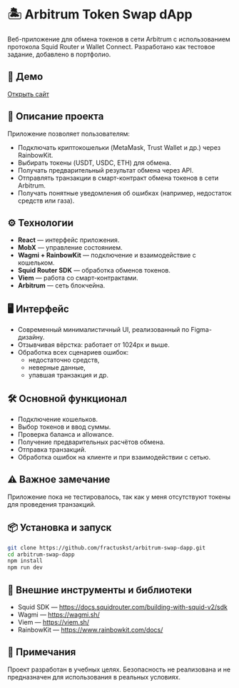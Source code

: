 # 🏝️ Arbitrum Token Swap dApp

Веб-приложение для обмена токенов в сети Arbitrum с использованием протокола Squid Router и Wallet Connect. Разработано как тестовое задание, добавлено в портфолио.

## 🔗 Демо
[Открыть сайт](https://fractuskst.github.io/arbitrum-swap-dapp/)

## 📌 Описание проекта

Приложение позволяет пользователям:

- Подключать криптокошельки (MetaMask, Trust Wallet и др.) через RainbowKit.
- Выбирать токены (USDT, USDC, ETH) для обмена.
- Получать предварительный результат обмена через API.
- Отправлять транзакции в смарт-контракт обмена токенов в сети Arbitrum.
- Получать понятные уведомления об ошибках (например, недостаток средств или газа).

## ⚙️ Технологии

- **React** — интерфейс приложения.
- **MobX** — управление состоянием.
- **Wagmi + RainbowKit** — подключение и взаимодействие с кошельком.
- **Squid Router SDK** — обработка обменов токенов.
- **Viem** — работа со смарт-контрактами.
- **Arbitrum** — сеть блокчейна.

## 🖥 Интерфейс

- Современный минималистичный UI, реализованный по Figma-дизайну.
- Отзывчивая вёрстка: работает от 1024px и выше.
- Обработка всех сценариев ошибок:
  - недостаточно средств,
  - неверные данные,
  - упавшая транзакция и др.

## 🛠️ Основной функционал

- Подключение кошельков.
- Выбор токенов и ввод суммы.
- Проверка баланса и allowance.
- Получение предварительных расчётов обмена.
- Отправка транзакций.
- Обработка ошибок на клиенте и при взаимодействии с сетью.

## ⚠️ Важное замечание
Приложение пока не тестировалось, так как у меня отсутствуют токены для проведения транзакций. 

## 📦 Установка и запуск

```bash
git clone https://github.com/fractuskst/arbitrum-swap-dapp.git
cd arbitrum-swap-dapp
npm install
npm run dev
```

## 🔗 Внешние инструменты и библиотеки
- Squid SDK — https://docs.squidrouter.com/building-with-squid-v2/sdk
- Wagmi — https://wagmi.sh/
- Viem — https://viem.sh/
- RainbowKit — https://www.rainbowkit.com/docs/

## 📜 Примечания
Проект разработан в учебных целях. Безопасность не реализована и не предназначен для использования в реальных условиях.
